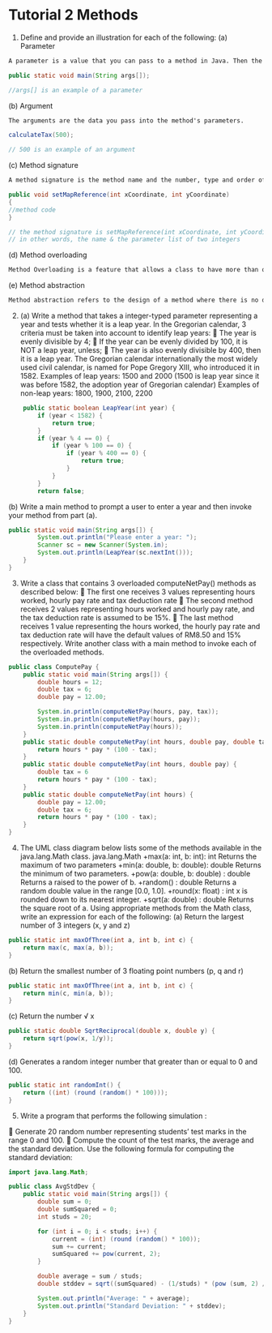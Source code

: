 # Tutorial 2 Methods

1. Define and provide an illustration for each of the following:
(a) Parameter

```md
A parameter is a value that you can pass to a method in Java. Then the method can use the parameter as though it were a local variable initialized with the value of the variable passed to it by the calling method.
```

```java
public static void main(String args[]);

//args[] is an example of a parameter
```

(b) Argument

```md
The arguments are the data you pass into the method's parameters.
```

```java
calculateTax(500);

// 500 is an example of an argument
```

(c) Method signature

```md
A method signature is the method name and the number, type and order of its parameters.
```

```java
public void setMapReference(int xCoordinate, int yCoordinate)
{
//method code
}

// the method signature is setMapReference(int xCoordinate, int yCoordinate)
// in other words, the name & the parameter list of two integers
```

(d) Method overloading

```md
Method Overloading is a feature that allows a class to have more than one method having the same name, if their argument lists are different. It is similar to constructor overloading in Java, that allows a class to have more than one constructor having different argument lists.
```

(e) Method abstraction

```md
Method abstraction refers to the design of a method where there is no default implementation for it and a separate implementing class will provide the details.
```

2. (a) Write a method that takes a integer-typed parameter representing a year and tests
whether it is a leap year. In the Gregorian calendar, 3 criteria must be taken into
account to identify leap years:
 The year is evenly divisible by 4;
 If the year can be evenly divided by 100, it is NOT a leap year, unless;
 The year is also evenly divisible by 400, then it is a leap year.
The Gregorian calendar internationally the most widely used civil calendar, is
named for Pope Gregory XIII, who introduced it in 1582.
Examples of leap years: 1500 and 2000 (1500 is leap year since it was before 1582,
the adoption year of Gregorian calendar)
Examples of non-leap years: 1800, 1900, 2100, 2200

```java
    public static boolean LeapYear(int year) {
        if (year < 1582) {
            return true;
        }
        if (year % 4 == 0) {
            if (year % 100 == 0) {
                if (year % 400 == 0) {
                    return true;
                }
            }
        }
        return false;
```

(b) Write a main method to prompt a user to enter a year and then invoke your method
from part (a).

```java
public static void main(String args[]) {
        System.out.println("Please enter a year: ");
        Scanner sc = new Scanner(System.in);
        System.out.println(LeapYear(sc.nextInt()));
    }
}
```

3. Write a class that contains 3 overloaded computeNetPay() methods as described below:
 The first one receives 3 values representing hours worked, hourly pay rate and tax
deduction rate
 The second method receives 2 values representing hours worked and hourly pay rate,
and the tax deduction rate is assumed to be 15%.
 The last method receives 1 value representing the hours worked, the hourly pay rate
and tax deduction rate will have the default values of RM8.50 and 15% respectively.
Write another class with a main method to invoke each of the overloaded methods.

```java
public class ComputePay {
    public static void main(String args[]) {
        double hours = 12;
        double tax = 6;
        double pay = 12.00;

        System.in.println(computeNetPay(hours, pay, tax));
        System.in.println(computeNetPay(hours, pay));
        System.in.println(computeNetPay(hours));
    }
    public static double computeNetPay(int hours, double pay, double tax) {
        return hours * pay * (100 - tax);
    }
    public static double computeNetPay(int hours, double pay) {
        double tax = 6
        return hours * pay * (100 - tax);
    }
    public static double computeNetPay(int hours) {
        double pay = 12.00;
        double tax = 6;
        return hours * pay * (100 - tax);
    }
}
```

4. The UML class diagram below lists some of the methods available in the java.lang.Math
class.
java.lang.Math
+max(a: int, b: int): int Returns the maximum of two parameters
+min(a: double, b: double): double Returns the minimum of two parameters.
+pow(a: double, b: double) : double Returns a raised to the power of b.
+random() : double Returns a random double value in the range [0.0, 1.0].
+round(x: float) : int x is rounded down to its nearest integer.
+sqrt(a: double) : double Returns the square root of a.
Using appropriate methods from the Math class, write an expression for each of the
following:
(a) Return the largest number of 3 integers (x, y and z)

```java
public static int maxOfThree(int a, int b, int c) {
    return max(c, max(a, b));
}
```

(b) Return the smallest number of 3 floating point numbers (p, q and r)

```java
public static int maxOfThree(int a, int b, int c) {
    return min(c, min(a, b));
}
```

(c) Return the number √ x

```java
public static double SqrtReciprocal(double x, double y) {
    return sqrt(pow(x, 1/y));
}
```

(d) Generates a random integer number that greater than or equal to 0 and 100.

```java
public static int randomInt() {
    return ((int) (round (random() * 100)));
}
```

5. Write a program that performs the following simulation :

 Generate 20 random number representing students’ test marks in the range 0 and 100.
 Compute the count of the test marks, the average and the standard deviation.
Use the following formula for computing the standard deviation:

```java
import java.lang.Math;

public class AvgStdDev {
    public static void main(String args[]) {
        double sum = 0;
        double sumSquared = 0;
        int studs = 20;

        for (int i = 0; i < studs; i++) {
            current = (int) (round (random() * 100));
            sum += current;
            sumSquared += pow(current, 2);
        }

        double average = sum / studs;
        double stddev = sqrt((sumSquared) - (1/studs) * (pow (sum, 2) / (n - 1)));

        System.out.println("Average: " + average);
        System.out.println("Standard Deviation: " + stddev);
    }
}
```
